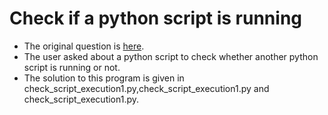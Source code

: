 # Check if a python script is running

- The original question is [here](https://stackoverflow.com/questions/52656417/check-a-python-script-is-running/52657326#52657326).
- The user asked about a python script to check whether another python script is running or not.
- The solution to this program is given in check_script_execution1.py,check_script_execution1.py and check_script_execution1.py.
